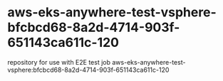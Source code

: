# aws-eks-anywhere-test-vsphere-bfcbcd68-8a2d-4714-903f-651143ca611c-120
repository for use with E2E test job aws-eks-anywhere-test-vsphere:bfcbcd68-8a2d-4714-903f-651143ca611c-120
